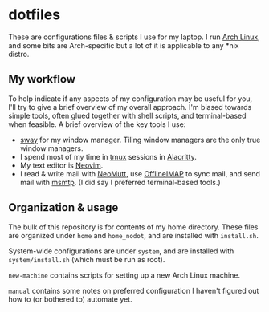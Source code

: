 # dotfiles

These are configurations files & scripts I use for my laptop. I run [Arch
Linux][], and some bits are Arch-specific but a lot of it is applicable to any
\*nix distro.

## My workflow

To help indicate if any aspects of my configuration may be useful for you, I'll
try to give a brief overview of my overall approach. I'm biased towards simple
tools, often glued together with shell scripts, and terminal-based when
feasible. A brief overview of the key tools I use:

- [sway][] for my window manager. Tiling window managers are the only true window
  managers.
- I spend most of my time in [tmux][] sessions in [Alacritty][].
- My text editor is [Neovim][].
- I read & write mail with [NeoMutt][], use [OfflineIMAP][] to sync mail, and
  send mail with [msmtp][]. (I did say I preferred terminal-based tools.)

[Arch Linux]: https://archlinux.org
[sway]: https://github.com/swaywm/sway
[Neovim]: https://neovim.io/
[tmux]: https://github.com/tmux/tmux/wiki
[Alacritty]: https://github.com/alacritty/alacritty
[NeoMutt]: https://neomutt.org/
[OfflineIMAP]: https://www.offlineimap.org/
[msmtp]: https://marlam.de/msmtp/

## Organization & usage

The bulk of this repository is for contents of my home directory. These files
are organized under `home` and `home_nodot`, and are installed with
`install.sh`.

System-wide configurations are under `system`, and are installed with
`system/install.sh` (which must be run as root).

`new-machine` contains scripts for setting up a new Arch Linux machine.

`manual` contains some notes on preferred configuration I haven't figured out
how to (or bothered to) automate yet.
